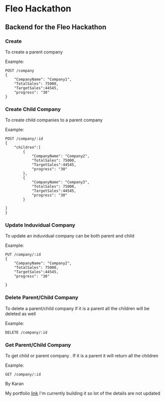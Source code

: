 # Fleo Hackathon

## Backend for the Fleo Hackathon

### Create
To create a parent company

Example:
```
POST /company
{
    "CompanyName": "Company1",
    "TotalSales": 75000,
    "TargetSales":44545,
    "progress": "30"
}

```

### Create Child Company
To create child companies to a parent company

Example:
```
POST /company/:id 
{
    "children":[
        {
            "CompanyName": "Company2",
            "TotalSales": 75000,
            "TargetSales":44545,
            "progress": "30"
        },
        {
            "CompanyName": "Company3",
            "TotalSales": 75000,
            "TargetSales":44545,
            "progress": "30"
        }
        
]
}
```
### Update Induvidual Company
To update an induvidual company can be both parent and child

Example:
```
PUT /company/:id 
{
    "CompanyName": "Company2",
    "TotalSales": 75000,
    "TargetSales":44545,
    "progress": "30"
        
}
```

### Delete Parent/Child Company
To delete a parent/child company if it is a parent all the children will be deleted as well

Example:
```
DELETE /company/:id 
```

### Get Parent/Child Company
To get child or parent company . If it is a parent it will return all the children

Example:
```
GET /company/:id 
```


By Karan

My portfolio [link](https://karanv.ml) I'm currently building it so lot of the details are not updated 
